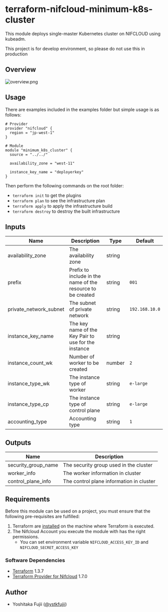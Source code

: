 # terraform-nifcloud-minimum-k8s-cluster

This module deploys single-master Kubernetes cluster on NIFCLOUD using kubeadm.

This project is for develop environment, so please do not use this in production

## Overview

![overview.png](https://raw.githubusercontent.com/ystkfujii/terraform-nifcloud-minimum-k8s-cluster/main/images/overview.png)

## Usage

There are examples included in the examples folder but simple usage is as follows:

```hcl
# Provider
provider "nifcloud" {
  region = "jp-west-1"
}

# Module
module "minimum_k8s_cluster" {
  source = "../../"

  availability_zone = "west-11"

  instance_key_name = "deployerkey"
}
```

Then perform the following commands on the root folder:

- `terraform init` to get the plugins
- `terraform plan` to see the infrastructure plan
- `terraform apply` to apply the infrastructure build
- `terraform destroy` to destroy the built infrastructure

## Inputs

| Name                   | Description                                                 | Type   | Default        |
| ---------------------- | ----------------------------------------------------------- | ------ | -------------- |
| availability_zone      | The availability zone                                       | string |                |
| prefix                 | Prefix to include in the name of the resource to be created | string | `001`          |
| private_network_subnet | The subnet of private network                               | string | `192.168.10.0` |
| instance_key_name      | The key name of the Key Pair to use for the instance        | string |                |
| instance_count_wk      | Number of worker to be created                              | number | `2`            |
| instance_type_wk       | The instance type of worker                                 | string | `e-large`      |
| instance_type_cp       | The instance type of control plane                          | string | `e-large`      |
| accounting_type        | Accounting type                                             | string | `1`            |

## Outputs

| Name                | Description                              |
| ------------------- | ---------------------------------------- |
| security_group_name | The security group used in the cluster   |
| worker_info         | The worker information in cluster        |
| control_plane_info  | The control plane information in cluster |

## Requirements

Before this module can be used on a project, you must ensure that the following pre-requisites are fulfilled:

1. Terraform are [installed](#software-dependencies) on the machine where Terraform is executed.
2. The Nifcloud Account you execute the module with has the right permissions.
    - You can set environment variable `NIFCLOUD_ACCESS_KEY_ID` and `NIFCLOUD_SECRET_ACCESS_KEY`

### Software Dependencies

- [Terraform](https://www.terraform.io/downloads.html) 1.3.7
- [Terraform Provider for Nifcloud](https://registry.terraform.io/providers/nifcloud/nifcloud/latest) 1.7.0

## Author

- Yoshitaka Fujii ([@ystkfujii](https://github.com/ystkfujii))